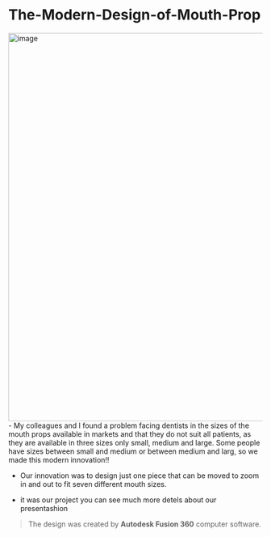 # The-Modern-Design-of-Mouth-Prop
<img width="768" alt="image" src="https://user-images.githubusercontent.com/88155243/128798308-24ea8561-9548-4ceb-93fd-e89fa5684149.png">
-  My colleagues and I found a problem facing dentists in the sizes of the mouth props available in markets and that they do not suit all patients, as they are available in three sizes only small, medium and large. Some people have sizes between small and medium or between medium and larg, so we made this modern innovation!!

- Our innovation was to design just one piece that can be moved to zoom in and out to fit seven different mouth sizes.

- it was our project you can see much more detels about our presentashion 


> The design was created by **Autodesk Fusion 360** computer software.
